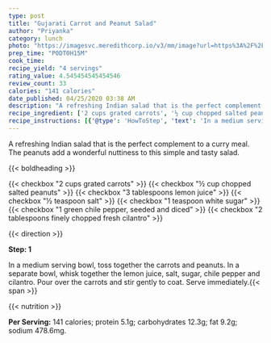 ```yaml
---
type: post
title: "Gujarati Carrot and Peanut Salad"
author: "Priyanka"
category: lunch
photo: "https://imagesvc.meredithcorp.io/v3/mm/image?url=https%3A%2F%2Fimages.media-allrecipes.com%2Fuserphotos%2F86467.jpg"
prep_time: "P0DT0H15M"
cook_time: 
recipe_yield: "4 servings"
rating_value: 4.545454545454546
review_count: 33
calories: "141 calories"
date_published: 04/25/2020 03:38 AM
description: "A refreshing Indian salad that is the perfect complement to a curry meal. The peanuts add a wonderful nuttiness to this simple and tasty salad."
recipe_ingredient: ['2 cups grated carrots', '½ cup chopped salted peanuts', '3 tablespoons lemon juice', '½ teaspoon salt', '1 teaspoon white sugar', '1 green chile pepper, seeded and diced', '2 tablespoons finely chopped fresh cilantro']
recipe_instructions: [{'@type': 'HowToStep', 'text': 'In a medium serving bowl, toss together the carrots and peanuts. In a separate bowl, whisk together the lemon juice, salt, sugar, chile pepper and cilantro. Pour over the carrots and stir gently to coat. Serve immediately.\n'}]
---
```


A refreshing Indian salad that is the perfect complement to a curry meal. The peanuts add a wonderful nuttiness to this simple and tasty salad. 

{{< boldheading >}}

{{< checkbox "2 cups grated carrots" >}}
{{< checkbox "½ cup chopped salted peanuts" >}}
{{< checkbox "3 tablespoons lemon juice" >}}
{{< checkbox "½ teaspoon salt" >}}
{{< checkbox "1 teaspoon white sugar" >}}
{{< checkbox "1  green chile pepper, seeded and diced" >}}
{{< checkbox "2 tablespoons finely chopped fresh cilantro" >}}


{{< direction >}}

**Step: 1**

In a medium serving bowl, toss together the carrots and peanuts. In a separate bowl, whisk together the lemon juice, salt, sugar, chile pepper and cilantro. Pour over the carrots and stir gently to coat. Serve immediately.{{< span >}}

{{< nutrition >}}

**Per Serving:** 141 calories; protein 5.1g; carbohydrates 12.3g; fat 9.2g; sodium 478.6mg.